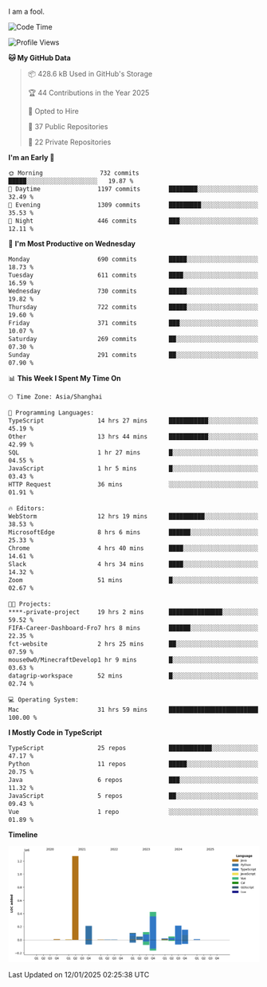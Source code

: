 I am a fool.

<!--START_SECTION:waka-->
![Code Time](http://img.shields.io/badge/Code%20Time-2%2C416%20hrs%205%20mins-blue)

![Profile Views](http://img.shields.io/badge/Profile%20Views-0-blue)

**🐱 My GitHub Data** 

> 📦 428.6 kB Used in GitHub's Storage 
 > 
> 🏆 44 Contributions in the Year 2025
 > 
> 💼 Opted to Hire
 > 
> 📜 37 Public Repositories 
 > 
> 🔑 22 Private Repositories 
 > 
**I'm an Early 🐤** 

```text
🌞 Morning                732 commits         █████░░░░░░░░░░░░░░░░░░░░   19.87 % 
🌆 Daytime                1197 commits        ████████░░░░░░░░░░░░░░░░░   32.49 % 
🌃 Evening                1309 commits        █████████░░░░░░░░░░░░░░░░   35.53 % 
🌙 Night                  446 commits         ███░░░░░░░░░░░░░░░░░░░░░░   12.11 % 
```
📅 **I'm Most Productive on Wednesday** 

```text
Monday                   690 commits         █████░░░░░░░░░░░░░░░░░░░░   18.73 % 
Tuesday                  611 commits         ████░░░░░░░░░░░░░░░░░░░░░   16.59 % 
Wednesday                730 commits         █████░░░░░░░░░░░░░░░░░░░░   19.82 % 
Thursday                 722 commits         █████░░░░░░░░░░░░░░░░░░░░   19.60 % 
Friday                   371 commits         ███░░░░░░░░░░░░░░░░░░░░░░   10.07 % 
Saturday                 269 commits         ██░░░░░░░░░░░░░░░░░░░░░░░   07.30 % 
Sunday                   291 commits         ██░░░░░░░░░░░░░░░░░░░░░░░   07.90 % 
```


📊 **This Week I Spent My Time On** 

```text
🕑︎ Time Zone: Asia/Shanghai

💬 Programming Languages: 
TypeScript               14 hrs 27 mins      ███████████░░░░░░░░░░░░░░   45.19 % 
Other                    13 hrs 44 mins      ███████████░░░░░░░░░░░░░░   42.99 % 
SQL                      1 hr 27 mins        █░░░░░░░░░░░░░░░░░░░░░░░░   04.55 % 
JavaScript               1 hr 5 mins         █░░░░░░░░░░░░░░░░░░░░░░░░   03.43 % 
HTTP Request             36 mins             ░░░░░░░░░░░░░░░░░░░░░░░░░   01.91 % 

🔥 Editors: 
WebStorm                 12 hrs 19 mins      ██████████░░░░░░░░░░░░░░░   38.53 % 
MicrosoftEdge            8 hrs 6 mins        ██████░░░░░░░░░░░░░░░░░░░   25.33 % 
Chrome                   4 hrs 40 mins       ████░░░░░░░░░░░░░░░░░░░░░   14.61 % 
Slack                    4 hrs 34 mins       ████░░░░░░░░░░░░░░░░░░░░░   14.32 % 
Zoom                     51 mins             █░░░░░░░░░░░░░░░░░░░░░░░░   02.67 % 

🐱‍💻 Projects: 
****-private-project     19 hrs 2 mins       ███████████████░░░░░░░░░░   59.52 % 
FIFA-Career-Dashboard-Fro7 hrs 8 mins        ██████░░░░░░░░░░░░░░░░░░░   22.35 % 
fct-website              2 hrs 25 mins       ██░░░░░░░░░░░░░░░░░░░░░░░   07.59 % 
mouse0w0/MinecraftDevelop1 hr 9 mins         █░░░░░░░░░░░░░░░░░░░░░░░░   03.63 % 
datagrip-workspace       52 mins             █░░░░░░░░░░░░░░░░░░░░░░░░   02.74 % 

💻 Operating System: 
Mac                      31 hrs 59 mins      █████████████████████████   100.00 % 
```

**I Mostly Code in TypeScript** 

```text
TypeScript               25 repos            ████████████░░░░░░░░░░░░░   47.17 % 
Python                   11 repos            █████░░░░░░░░░░░░░░░░░░░░   20.75 % 
Java                     6 repos             ███░░░░░░░░░░░░░░░░░░░░░░   11.32 % 
JavaScript               5 repos             ██░░░░░░░░░░░░░░░░░░░░░░░   09.43 % 
Vue                      1 repo              ░░░░░░░░░░░░░░░░░░░░░░░░░   01.89 % 
```



**Timeline**

![Lines of Code chart](https://raw.githubusercontent.com/VeejaLiu/VeejaLiu/master/assets/bar_graph.png)


 Last Updated on 12/01/2025 02:25:38 UTC
<!--END_SECTION:waka-->
